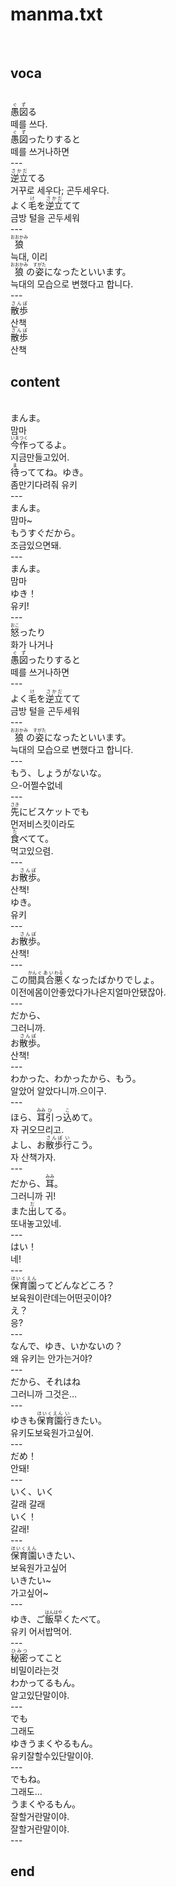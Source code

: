 <h1>manma.txt</h1><br>
<h2>voca</h2><br>
<Ruby>愚図<rt>ぐず</rt></Ruby>る<br>
떼를 쓰다.<br>
<Ruby>愚図<rt>ぐず</rt></Ruby>ったりすると<br>
떼를 쓰거나하면<br>
---<br>
<Ruby>逆立<rt>さかだ</rt></Ruby>てる<br>
거꾸로 세우다; 곤두세우다.<br>
よく<Ruby>毛<rt>け</rt></Ruby>を<Ruby>逆立<rt>さかだ</rt></Ruby>てて<br>
금방 털을 곤두세워<br>
---<br>
<Ruby>狼<rt>おおかみ</rt></Ruby><br>
늑대, 이리<br>
<Ruby>狼<rt>おおかみ</rt></Ruby>の<Ruby>姿<rt>すがた</rt></Ruby>になったといいます。<br>
늑대의 모습으로 변했다고 합니다.<br>
---<br>
<Ruby>散歩<rt>さんぽ</rt></Ruby><br>
산책<br>
<Ruby>散歩<rt>さんぽ</rt></Ruby><br>
산책<br>
<h2>content</h2><br>
まんま。<br>
맘마<br>
<Ruby>今<rt>いま</rt></Ruby><Ruby>作<rt>つく</rt></Ruby>ってるよ。<br>
지금만들고있어.<br>
<Ruby>待<rt>ま</rt></Ruby>っててね。ゆき。<br>
좀만기다려줘 유키<br>
---<br>
まんま。<br>
맘마~<br>
もうすぐだから。<br>
조금있으면돼.<br>
---<br>
まんま。<br>
맘마<br>
ゆき！<br>
유키!<br>
---<br>
<Ruby>怒<rt>おこ</rt></Ruby>ったり<br>
화가 나거나<br>
<Ruby>愚図<rt>ぐず</rt></Ruby>ったりすると<br>
떼를 쓰거나하면<br>
---<br>
よく<Ruby>毛<rt>け</rt></Ruby>を<Ruby>逆立<rt>さかだ</rt></Ruby>てて<br>
금방 털을 곤두세워<br>
---<br>
<Ruby>狼<rt>おおかみ</rt></Ruby>の<Ruby>姿<rt>すがた</rt></Ruby>になったといいます。<br>
늑대의 모습으로 변했다고 합니다.<br>
---<br>
もう、しょうがないな。<br>
으-어쩔수없네<br>
---<br>
<Ruby>先<rt>さき</rt></Ruby>にビスケットでも<br>
먼저비스킷이라도<br>
<Ruby>食<rt>た</rt></Ruby>べてて。<br>
먹고있으렴.<br>
---<br>
お<Ruby>散歩<rt>さんぽ</rt></Ruby>。<br>
산책!<br>
ゆき。<br>
유키<br>
---<br>
お<Ruby>散歩<rt>さんぽ</rt></Ruby>。<br>
산책!<br>
---<br>
この<Ruby>間<rt>かん</rt></Ruby><Ruby>具合<rt>ぐあい</rt></Ruby><Ruby>悪<rt>わる</rt></Ruby>くなったばかりでしょ。<br>
이전에몸이안좋았다가나은지얼마안됐잖아.<br>
---<br>
だから、<br>
그러니까.<br>
お<Ruby>散歩<rt>さんぽ</rt></Ruby>。<br>
산책!<br>
---<br>
わかった、わかったから、もう。<br>
알았어 알았다니까.으이구.<br>
---<br>
ほら、<Ruby>耳<rt>みみ</rt></Ruby><Ruby>引<rt>ひ</rt></Ruby>っ<Ruby>込<rt>こ</rt></Ruby>めて。<br>
자 귀오므리고.<br>
よし、お<Ruby>散歩<rt>さんぽ</rt></Ruby><Ruby>行<rt>い</rt></Ruby>こう。<br>
자 산책가자.<br>
---<br>
だから、<Ruby>耳<rt>みみ</rt></Ruby>。<br>
그러니까 귀!<br>
また<Ruby>出<rt>だ</rt></Ruby>してる。<br>
또내놓고있네.<br>
---<br>
はい！<br>
네!<br>
---<br>
<Ruby>保育園<rt>ほいくえん</rt></Ruby>ってどんなどころ？<br>
보육원이란데는어떤곳이야?<br>
え？<br>
응?<br>
---<br>
なんで、ゆき、いかないの？<br>
왜 유키는 안가는거야?<br>
---<br>
だから、それはね<br>
그러니까 그것은…<br>
---<br>
ゆきも<Ruby>保育園<rt>ほいくえん</rt></Ruby><Ruby>行<rt>い</rt></Ruby>きたい。<br>
유키도보육원가고싶어.<br>
---<br>
だめ！<br>
안돼!<br>
---<br>
いく、いく<br>
갈래 갈래<br>
いく！<br>
갈래!<br>
---<br>
<Ruby>保育園<rt>ほいくえん</rt></Ruby>いきたい、<br>
보육원가고싶어<br>
いきたい~<br>
가고싶어~<br>
---<br>
ゆき、ご<Ruby>飯<rt>はん</rt></Ruby><Ruby>早<rt>はや</rt></Ruby>くたべて。<br>
유키 어서밥먹어.<br>
---<br>
<Ruby>秘密<rt>ひみつ</rt></Ruby>ってこと<br>
비밀이라는것<br>
わかってるもん。<br>
알고있단말이야.<br>
---<br>
でも<br>
그래도<br>
ゆきうまくやるもん。<br>
유키잘할수있단말이야.<br>
---<br>
でもね。<br>
그래도…<br>
うまくやるもん。<br>
잘할거란말이야.<br>
잘할거란말이야.<br>
---<br>
<h2>end</h2><br>
